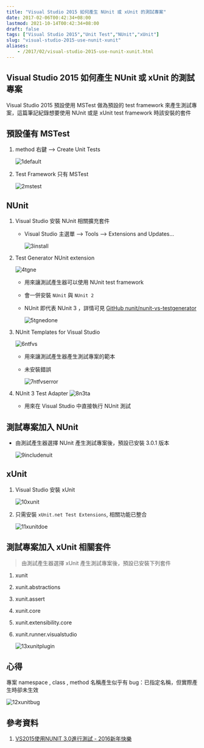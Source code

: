 ```yaml
---
title: "Visual Studio 2015 如何產生 NUnit 或 xUnit 的測試專案"
date: 2017-02-06T00:42:34+08:00
lastmod: 2021-10-14T00:42:34+08:00
draft: false
tags: ["Visual Studio 2015","Unit Test","NUnit","xUnit"]
slug: "visual-studio-2015-use-nunit-xunit"
aliases:
    - /2017/02/visual-studio-2015-use-nunit-xunit.html
---
```

## Visual Studio 2015 如何產生 NUnit 或 xUnit 的測試專案

Visual Studio 2015 預設使用 MSTest 做為預設的 test framework 來產生測試專案，這篇筆記紀錄想要使用 NUnit 或是 xUnit test framework 時該安裝的套件

## 預設僅有 MSTest

1. method 右鍵 --> Create Unit Tests

    ![1default](https://cloud.githubusercontent.com/assets/3851540/22578848/ae62884c-ea06-11e6-89e4-8ac374bb1665.png)
2. Test Framework 只有 MSTest

    ![2mstest](https://cloud.githubusercontent.com/assets/3851540/22578850/ae749c44-ea06-11e6-9cbe-7be3330a2b99.png)

## NUnit

1. Visual Studio 安裝 NUnit 相關擴充套件
    - Visual Studio 主選單 --> Tools --> Extensions and Updates...

        ![3install](https://cloud.githubusercontent.com/assets/3851540/22578849/ae72eb1a-ea06-11e6-982a-edcedee4e3c5.png)

2. Test Generator NUnit extension

    ![4tgne](https://cloud.githubusercontent.com/assets/3851540/22578851/ae7666f0-ea06-11e6-9be1-69cda7710628.png)

    - 用來讓測試產生器可以使用 NUnit test framework
    - 會一併安裝 `NUnit` 與 `NUnit 2`
    - NUnit 即代表 NUnit 3 ，詳情可見 [GitHub nunit/nunit-vs-testgenerator](https://github.com/nunit/nunit-vs-testgenerator/wiki)

        ![5tgnedone](https://cloud.githubusercontent.com/assets/3851540/22578852/ae87a668-ea06-11e6-8107-25de7be8e608.png)
3. NUnit Templates for Visual Studio

    ![6ntfvs](https://cloud.githubusercontent.com/assets/3851540/22578840/ae0dd504-ea06-11e6-9e4c-4739aa3529a0.png)

    - 用來讓測試產生器產生測試專案的範本
    - 未安裝錯誤

        ![7ntfvserror](https://cloud.githubusercontent.com/assets/3851540/22578841/ae33bbb6-ea06-11e6-9cd6-ab6775658355.png)
4. NUnit 3 Test Adapter
    ![8n3ta](https://cloud.githubusercontent.com/assets/3851540/22578842/ae4e2488-ea06-11e6-8f02-5fae6fce1e74.png)

    - 用來在 Visual Studio 中直接執行 NUnit 測試

## 測試專案加入 NUnit

- 由測試產生器選擇 NUnit 產生測試專案後，預設已安裝 3.0.1 版本

    ![9includenuit](https://cloud.githubusercontent.com/assets/3851540/22578843/ae4f36fc-ea06-11e6-93d4-ad59b66d3634.png)

## xUnit

1. Visual Studio 安裝 xUnit

    ![10xunit](https://cloud.githubusercontent.com/assets/3851540/22578844/ae50f47e-ea06-11e6-883d-74162b0af119.png)
2. 只需安裝 `xUnit.net Test Extensions`, 相關功能已整合

    ![11xunitdoe](https://cloud.githubusercontent.com/assets/3851540/22578846/ae55ab86-ea06-11e6-811f-cf579b922108.png)

## 測試專案加入 xUnit 相關套件

> 由測試產生器選擇 xUnit 產生測試專案後，預設已安裝下列套件

1. xunit
2. xunit.abstractions
3. xunit.assert
4. xunit.core
5. xunit.extensibility.core
6. xunit.runner.visualstudio

    ![13xunitplugin](https://cloud.githubusercontent.com/assets/3851540/22579040/123236c8-ea08-11e6-9097-16be8b17e62d.png)

## 心得

專案 namespace , class , method 名稱產生似乎有 bug：已指定名稱，但實際產生時卻未生效

![12xunitbug](https://cloud.githubusercontent.com/assets/3851540/22579167/d83fbbe2-ea08-11e6-8f2f-2d831f6b15d7.png)

## 參考資料

1. [VS2015使用NUNIT 3.0進行測試 - 2016新年快樂](http://blog.kkbruce.net/2016/01/vs2015-use-nunit3-test-and-2016-happy-new-year.htm)
